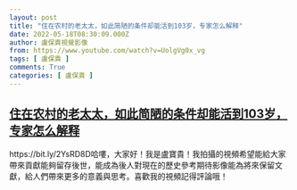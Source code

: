 ```yaml
---
layout: post
title: "住在农村的老太太，如此简陋的条件却能活到103岁，专家怎么解释"
date: 2022-05-18T08:30:09.000Z
author: 盧保貴視覺影像
from: https://www.youtube.com/watch?v=UolgVg0x_vg
tags: [ 盧保貴 ]
comments: True
categories: [ 盧保貴 ]
---
```

<!--1652862609000-->
[住在农村的老太太，如此简陋的条件却能活到103岁，专家怎么解释](https://www.youtube.com/watch?v=UolgVg0x_vg)
------

<div>
https://bit.ly/2YsRD8D哈嘍，大家好！我是盧寶貴！我拍攝的視頻希望能給大家帶來貢獻能夠留存後世，能成為後人對現在的歷史參考期待影像能為將來保留文獻，給人們帶來更多的意義與思考。喜歡我的視頻記得評論哦！
</div>
